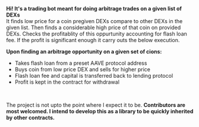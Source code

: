 **Hi! It's a trading bot meant for doing arbitrage trades on a given list of DEXs**<br>
It finds low price for a coin pregiven DEXs compare to other DEXs in the given list. Then finds a considerable high price of that coin on provided DEXs. Checks the profitablity of this oppurtunity accounting for flash loan fee. If the profit is significant enough it carry outs the below execution.<br>

 **Upon finding an arbitrage opportunity on a given set of cions:**
    <ul>
      <li>Takes flash loan from a preset AAVE protocol address</li>
      <li>Buys coin from low price DEX and sells for higher price</li>
      <li>Flash loan fee and capital is transferred back to lending protocol</li>
      <li>Profit is kept in the contract for withdrawal</li>
    </ul><br>

The project is not upto the point where I expect it to be. **Contributors are most welcomed. I intend to develop this as a library to be quickly inherited by other contracts.**
